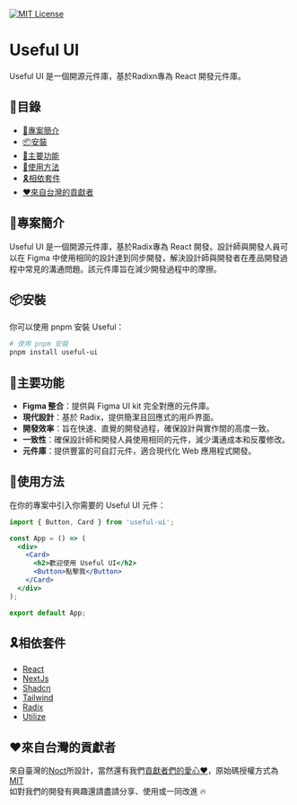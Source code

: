 [![MIT License](https://img.shields.io/badge/License-MIT-green.svg)](https://choosealicense.com/licenses/mit/)

# Useful UI
Useful UI 是一個開源元件庫，基於Radixn專為 React 開發元件庫。

## 🚩目錄
- [📘專案簡介](#專案簡介)
- [📦安裝](#安裝)
- [🚀主要功能](#主要功能)
- [📀使用方法](#使用方法)
- [🎗️相依套件](#相依套件)
- [❤️來自台灣的貢獻者](#來自台灣的貢獻者)

## 📘專案簡介
Useful UI 是一個開源元件庫，基於Radix專為 React 開發。設計師與開發人員可以在 Figma 中使用相同的設計達到同步開發，解決設計師與開發者在產品開發過程中常見的溝通問題。該元件庫旨在減少開發過程中的摩擦。


## 📦安裝
你可以使用 pnpm 安裝 Useful：

```bash
# 使用 pnpm 安裝
pnpm install useful-ui
```
## 🚀主要功能
- **Figma 整合**：提供與 Figma UI kit 完全對應的元件庫。
- **現代設計**：基於 Radix，提供簡潔且回應式的用戶界面。
- **開發效率**：旨在快速、直覺的開發過程，確保設計與實作間的高度一致。
- **一致性**：確保設計師和開發人員使用相同的元件，減少溝通成本和反覆修改。
- **元件庫**：提供豐富的可自訂元件，適合現代化 Web 應用程式開發。

## 📀使用方法
在你的專案中引入你需要的 Useful UI 元件：
```jsx
import { Button, Card } from 'useful-ui';

const App = () => (
  <div>
    <Card>
      <h2>歡迎使用 Useful UI</h2>
      <Button>點擊我</Button>
    </Card>
  </div>
);

export default App;
```

## 🎗️相依套件

 - [React](https://awesomeopensource.com/project/elangosundar/awesome-README-templates)
 - [NextJs](https://nextjs.org/)
 - [Shadcn](https://ui.shadcn.com/)
 - [Tailwind](https://tailwindcss.com/)
 - [Radix](https://www.radix-ui.com/)
 - [Utilize]()

## ❤️來自台灣的貢獻者
來自臺灣的[Noct](https://huang-design.work/)所設計，當然還有我們[貢獻者們的愛心❤️]()，原始碼授權方式為[MIT](LICENSE)
<br>
如對我們的開發有興趣還請盡請分享、使用或一同改進 🔥
